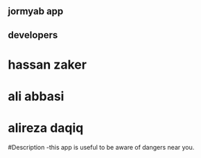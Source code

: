 ## jormyab app
## developers
# hassan zaker
# ali abbasi
# alireza daqiq

#Description
-this app is useful to be aware of dangers near you.
